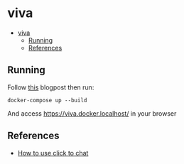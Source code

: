 # viva

- [viva](#viva)
  - [Running](#running)
  - [References](#references)

## Running

Follow [this](https://fazenda.hashnode.dev/https-para-desenvolvimento-local) blogpost then run:

```shell
docker-compose up --build
```

And access <https://viva.docker.localhost/> in your browser

## References

- [How to use click to chat](https://faq.whatsapp.com/5913398998672934)
